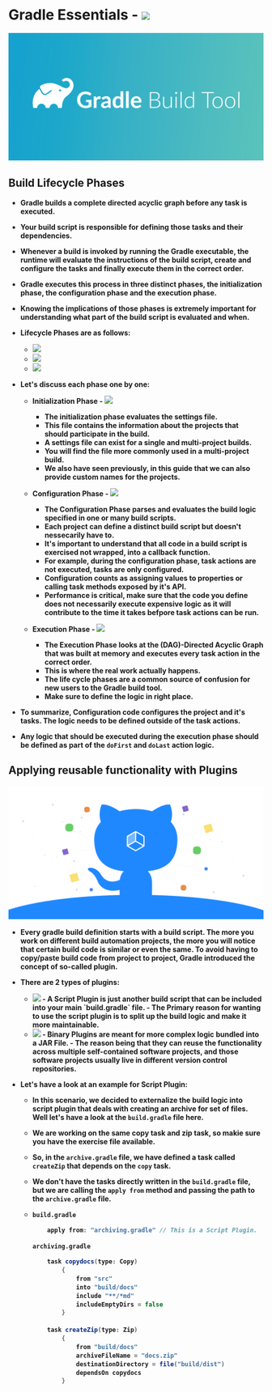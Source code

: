 <p align="justify">
<strong>

# Gradle Essentials - <img src="https://img.shields.io/badge/Gradle-02303A?style=for-the-badge&logo=Gradle&logoColor=white">

![](https://github.com/amandewatnitrr/gradle-tutorial/blob/master/imgs/gradle12.png)

## Build Lifecycle Phases

- Gradle builds a complete directed acyclic graph before any task is executed.
- Your build script is responsible for defining those tasks and their dependencies.
- Whenever a build is invoked by running the Gradle executable, the runtime will evaluate the instructions of the build script, create and configure the tasks and finally execute them in the correct order.
- Gradle executes this process in three distinct phases, the initialization phase, the configuration phase and the execution phase.
- Knowing the implications of those phases is extremely important for understanding what part of the build script is evaluated and when.
- Lifecycle Phases are as follows:
  - <img src="https://shields.io/badge/Initialisation-Phase-00cc44?logo=gradle&style=plastic">
  - <img src="https://shields.io/badge/Configuration-Phase-ffff00?logo=gradle&style=plastic">
  - <img src="https://shields.io/badge/Execution-Phase-ff0000?logo=gradle&style=plastic">

- Let's discuss each phase one by one:

  - Initialization Phase - <img src="https://shields.io/badge/Initialisation-Phase-00cc44?logo=gradle&style=for-the-badge">

    - The initialization phase evaluates the settings file.
    - This file contains the information about the projects that should participate in the build.
    - A settings file can exist for a single and multi-project builds.
    - You will find the file more commonly used in a multi-project build.
    - We also have seen previously, in this guide that we can also provide custom names for the projects.
  
  - Configuration Phase - <img src="https://shields.io/badge/Configuration-Phase-ffff00?logo=gradle&style=for-the-badge">

    - The Configuration Phase parses and evaluates the build logic specified in one or many build scripts.
    - Each project can define a distinct build script but doesn't nessecarily have to.
    - It's important to understand that all code in a build script is exercised not wrapped, into a callback function.
    - For example, during the configuration phase, task actions are not executed, tasks are only configured.
    - Configuration counts as assigning values to properties or calling task methods exposed by it's API.
    - Performance is critical, make sure that the code you define does not necessarily execute expensive logic as it will contribute to the time it takes befpore task actions can be run.

  - Execution Phase - <img src="https://shields.io/badge/Execution-Phase-ff0000?logo=gradle&style=for-the-badge">

    - The Execution Phase looks at the (DAG)-Directed Acyclic Graph that was built at memory and executes every task action in the correct order.
    - This is where the real work actually happens.
    - The life cycle phases are a common source of confusion for new users to the Gradle build tool.
    - Make sure to define the logic in right place.

- To summarize, Configuration code configures the project and it's tasks. The logic needs to be defined outside of the task actions.
- Any logic that should be executed during the execution phase should be defined as part of the `doFirst` and `doLast` action logic.

## Applying reusable functionality with Plugins

<img src="https://github.com/amandewatnitrr/gradle-tutorial/blob/master/imgs/gradle15.png">

- Every gradle build definition starts with a build script. The more you work on different build automation projects, the more you will notice that certain build code is similar or even the same. To avoid having to copy/paste build code from project to project, Gradle introduced the concept of so-called plugin.
- There are 2 types of plugins:
  - <img src="https://shields.io/badge/Script-Plugins-00cc44?logo=gradle&style=plastic">
    - A Script Plugin is just another build script that can be included into your main `build.gradle` file.
    - The Primary reason for wanting to use the script plugin is to split up the build logic and make it more maintainable.
  - <img src="https://shields.io/badge/Binary-Plugins-ffff00?logo=gradle&style=plastic">
    - Binary Plugins are meant for more complex logic bundled into a JAR File.
    - The reason being that they can reuse the functionality across multiple self-contained software projects, and those software projects usually live in different version control repositories.
- Let's have a look at an example for Script Plugin:

  - In this scenario, we decided to externalize the build logic into script plugin that deals with creating an archive for set of files. Well let's have a look at the `build.gradle` file here.
  - We are working on the same copy task and zip task, so makie sure you have the exercise file available.
  - So, in the `archive.gradle` file, we have defined a task called `createZip` that depends on the `copy` task.
  - We don't have the tasks directly written in the `build.gradle` file, but we are calling the `apply from` method and passing the path to the `archive.gradle` file.
  - `build.gradle`

    ```groovy
        apply from: "archiving.gradle" // This is a Script Plugin.
    ```

    `archiving.gradle`

    ```groovy
        task copydocs(type: Copy)
            {
                from "src"
                into "build/docs"
                include "**/*md"
                includeEmptyDirs = false
            }

        task createZip(type: Zip)
            {
                from "build/docs"
                archiveFileName = "docs.zip"
                destinationDirectory = file("build/dist")
                dependsOn copydocs
            }
    ```

</strong>
</p>